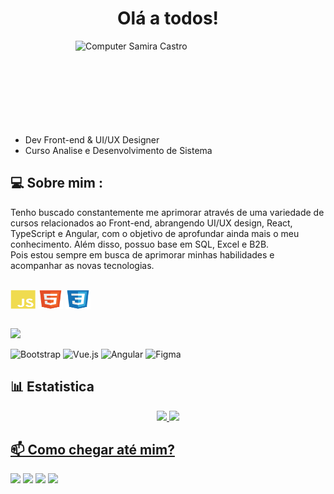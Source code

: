 <h1 align="center">Olá a todos!</h1>  
<img src="https://raw.githubusercontent.com/MicaelliMedeiros/micaellimedeiros/master/image/computer-illustration.png" min-width="250px" max-width="400px" width="400px" align="right"  alt="Computer Samira Castro">
<br>
<br>
<br>
<br>
<br>
<br>
<br>
<br>
<ul>
 <li>Dev Front-end & UI/UX Designer</li>
 <li>Curso Analise e Desenvolvimento de Sistema</li>
</ul>


</div>
<h2>💻 Sobre mim :</h2>  
<p>Tenho buscado constantemente me aprimorar através de uma variedade de cursos relacionados ao Front-end, abrangendo UI/UX design, React, TypeScript e Angular, com o objetivo de aprofundar ainda mais o meu conhecimento. Além disso, possuo base em SQL, Excel e B2B. <br> Pois estou sempre em busca de aprimorar minhas habilidades e acompanhar as novas tecnologias.</p>
 <div style="display: inline_block"><br>
  <img align="center" alt="Igor-Js" height="30" width="40" src="https://raw.githubusercontent.com/devicons/devicon/master/icons/javascript/javascript-plain.svg">
   <img align="center" alt="Igor-HTML" height="30" width="40" src="https://raw.githubusercontent.com/devicons/devicon/master/icons/html5/html5-original.svg">
  <img align="center" alt="Igor-CSS" height="30" width="40" src="https://raw.githubusercontent.com/devicons/devicon/master/icons/css3/css3-original.svg">
</div> 
<br>
<div>
  <p>
  <a href="https://samiracas.github.io" target='_blank'>
    <img src="https://img.shields.io/badge/Meu Portfolio Pessoal-593D88.svg?style=for-the-badge&logo=react&logoColor=white" >
  </a>
</p>
 <div>
  
![Bootstrap](https://img.shields.io/badge/bootstrap-%238511FA.svg?style=for-the-badge&logo=bootstrap&logoColor=white)
![Vue.js](https://img.shields.io/badge/vuejs-%2335495e.svg?style=for-the-badge&logo=vuedotjs&logoColor=%234FC08D)
![Angular](https://img.shields.io/badge/angular-%23DD0031.svg?style=for-the-badge&logo=angular&logoColor=white)
![Figma](https://img.shields.io/badge/figma-%23F24E1E.svg?style=for-the-badge&logo=figma&logoColor=white)

</div>

<h2>📊 Estatistica</h2> 
  <div align="center">
  <a href="https://github.com/SamiraCas">
  <img height="140em" src="https://github-readme-stats-ip8i-imnascimento.vercel.app/api?username=SamiraCas&show_icons=true&theme=radical&include_all_commits=true&count_private=true"/>
  <img height="140em" src="https://github-readme-stats-ip8i-imnascimento.vercel.app/api/top-langs/?username=SamiraCas&html,javascript,css&layout=compact&langs_count=7&theme=dracula"/>
</div>
  
  <h2> 📫 Como chegar até mim? </h2>
  <a href="https://www.instagram.com/samira__castro/" target="_blank"><img src="https://img.shields.io/badge/-Instagram-%23E4405F?style=for-the-badge&logo=instagram&logoColor=white" target="_blank"></a>
  <a href = "mailto:samiracastrosjn23@gmail.com"><img src="https://img.shields.io/badge/-Gmail-%23333?style=for-the-badge&logo=gmail&logoColor=white" target="_blank"></a>
  <a href="https://www.linkedin.com/in/samira-castro-789572231/" target="_blank"><img src="https://img.shields.io/badge/-LinkedIn-%230077B5?style=for-the-badge&logo=linkedin&logoColor=white" target="_blank"></a> 
   <a href="https://github.com/SamiraCas" target="_blank"><img src="https://img.shields.io/github/followers/SamiraCas?label=follow&style=social" target="_blank"></a> 
</div>
